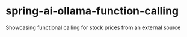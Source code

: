 # spring-ai-ollama-function-calling

Showcasing functional calling for stock prices from an external source
